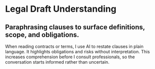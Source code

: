 # Legal Draft Understanding

## Paraphrasing clauses to surface definitions, scope, and obligations.

When reading contracts or terms, I use AI to restate clauses in plain language. It highlights obligations and risks without interpretation. This increases comprehension before I consult professionals, so the conversation starts informed rather than uncertain.
